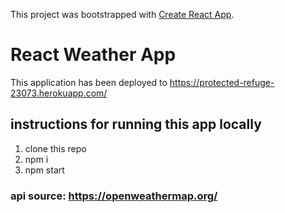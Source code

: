 This project was bootstrapped with [Create React App](https://github.com/facebook/create-react-app).

# React Weather App

This application has been deployed to https://protected-refuge-23073.herokuapp.com/

## instructions for running this app locally

1. clone this repo
2. npm i
3. npm start

### api source: https://openweathermap.org/
